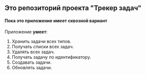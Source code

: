 ## Это репозиторий проекта "Трекер задач"
#### Пока это приложение имеет сквозной вариант

Приложение **умеет**:
1. Хранить задачи всех типов. 
2. Получать списки всех задач.
3. Удалять всех задач.
4. Получать задачу по идентификатору.
5. Создавать задачи.
6. Обновлять задачи.

